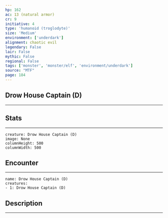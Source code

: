 ```yaml
---
hp: 162
ac: 13 (natural armor)
cr: 9
initiative: 4
type: 'humanoid (troglodyte)'    
size: 'Medium'
environment: ['underdark']
alignment: chaotic evil
legendary: False
lair: False
mythic: False
regional: False
tags: ['monster', 'monster/elf', 'environment/underdark']
source: "MTF"
page: 184
---
```


## Drow House Captain (D)
---



## Stats
---

```statblock
creature: Drow House Captain (D)
image: None
columnHeight: 500
columnWidth: 500
```

## Encounter
---

```encounter-table
name: Drow House Captain (D)
creatures:
- 1: Drow House Captain (D)
```

## Description
---




